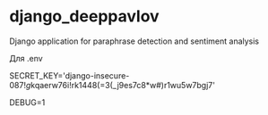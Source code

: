 # django_deeppavlov
Django application for paraphrase detection and sentiment analysis

Для .env

SECRET_KEY='django-insecure-0$87!g$kqaerw76i!rk1448(=3(_j9es7c8*w#)r1wu5w7bgj7'

DEBUG=1
